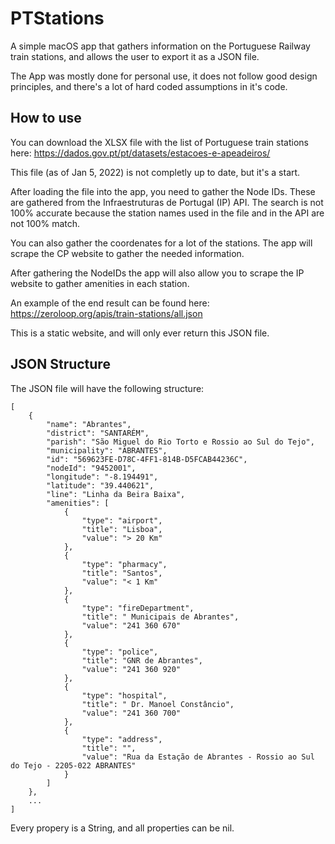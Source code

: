 # PTStations

A simple macOS app that gathers information on the Portuguese Railway train stations, and allows the user to export it as a JSON file.

The App was mostly done for personal use, it does not follow good design principles, and there's a lot of hard coded assumptions in it's code.


## How to use

You can download the XLSX file with the list of Portuguese train stations here: https://dados.gov.pt/pt/datasets/estacoes-e-apeadeiros/

This file (as of Jan 5, 2022) is not completly up to date, but it's a start.

After loading the file into the app, you need to gather the Node IDs. These are gathered from the Infraestruturas de Portugal (IP) API. The search is not 100% accurate because the station names used in the file and in the API are not 100% match.

You can also gather the coordenates for a lot of the stations. The app will scrape the CP website to gather the needed information.

After gathering the NodeIDs the app will also allow you to scrape the IP website to gather amenities in each station.

An example of the end result can be found here: https://zeroloop.org/apis/train-stations/all.json

This is a static website, and will only ever return this JSON file.


## JSON Structure

The JSON file will have the following structure:

    [
        {
            "name": "Abrantes",
            "district": "SANTARÉM",
            "parish": "São Miguel do Rio Torto e Rossio ao Sul do Tejo",
            "municipality": "ABRANTES",
            "id": "569623FE-D78C-4FF1-814B-D5FCAB44236C",
            "nodeId": "9452001",
            "longitude": "-8.194491",
            "latitude": "39.440621",
            "line": "Linha da Beira Baixa",
            "amenities": [
                {
                    "type": "airport",
                    "title": "Lisboa",
                    "value": "> 20 Km"
                },
                {
                    "type": "pharmacy",
                    "title": "Santos",
                    "value": "< 1 Km"
                },
                {
                    "type": "fireDepartment",
                    "title": " Municipais de Abrantes",
                    "value": "241 360 670"
                },
                {
                    "type": "police",
                    "title": "GNR de Abrantes",
                    "value": "241 360 920"
                },
                {
                    "type": "hospital",
                    "title": " Dr. Manoel Constâncio",
                    "value": "241 360 700"
                },
                {
                    "type": "address",
                    "title": "",
                    "value": "Rua da Estação de Abrantes - Rossio ao Sul do Tejo - 2205-022 ABRANTES"
                }
            ]
        },
        ...
    ]

Every propery is a String, and all properties can be nil.
